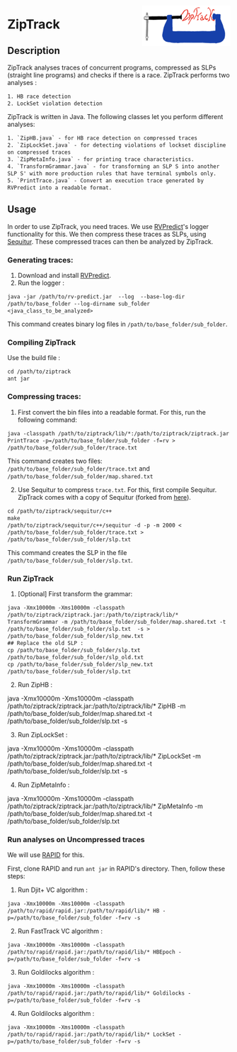 <a href="url"><img src="ziptrack_logo.png" align="right" width="200" ></a>

# ZipTrack

## Description
ZipTrack analyses traces of concurrent programs, compressed as SLPs (straight line programs)
and checks if there is a race.
ZipTrack performs two analyses :

	1. HB race detection
	2. LockSet violation detection

ZipTrack is written in Java. 
The following classes let you perform different analyses:

	1. `ZipHB.java` - for HB race detection on compressed traces
	2. `ZipLockSet.java` - for detecting violations of lockset discipline on compressed traces
	3. `ZipMetaInfo.java` - for printing trace characteristics.
	4. `TransformGrammar.java` - for transforming an SLP S into another SLP S' with more production rules that have terminal symbols only.
	5. `PrintTrace.java` - Convert an execution trace generated by RVPredict into a readable format.

## Usage

In order to use ZipTrack, you need traces.
We use [RVPredict](https://runtimeverification.com/predict/)'s logger functionality for this.
We then compress these traces as SLPs, using [Sequitur](https://github.com/craignm/sequitur).
These compressed traces can then be analyzed by ZipTrack.

### Generating traces:

1. Download and install [RVPredict](https://runtimeverification.com/predict/).
2. Run the logger :

```
java -jar /path/to/rv-predict.jar  --log  --base-log-dir /path/to/base_folder --log-dirname sub_folder <java_class_to_be_analyzed>

```
This command creates binary log files in `/path/to/base_folder/sub_folder`.

### Compiling ZipTrack

Use the build file :

```
cd /path/to/ziptrack
ant jar
```


### Compressing traces:

1. First convert the bin files into a readable format. 
For this, run the following command:
```
java -classpath /path/to/ziptrack/lib/*:/path/to/ziptrack/ziptrack.jar PrintTrace -p=/path/to/base_folder/sub_folder -f=rv > /path/to/base_folder/sub_folder/trace.txt 
```
This command creates two files: `/path/to/base_folder/sub_folder/trace.txt` and `/path/to/base_folder/sub_folder/map.shared.txt`


2. Use Sequitur to compress `trace.txt`. 
For this, first compile Sequitur.
ZipTrack comes with a copy of Sequitur (forked from [here](https://github.com/craignm/sequitur/)).
```
cd /path/to/ziptrack/sequitur/c++
make
/path/to/ziptrack/sequitur/c++/sequitur -d -p -m 2000 < /path/to/base_folder/sub_folder/trace.txt > /path/to/base_folder/sub_folder/slp.txt
```

This command creates the SLP in the file `/path/to/base_folder/sub_folder/slp.txt`.

### Run ZipTrack

1. [Optional] First transform the grammar:
```
java -Xmx10000m -Xms10000m -classpath /path/to/ziptrack/ziptrack.jar:/path/to/ziptrack/lib/* TransformGrammar -m /path/to/base_folder/sub_folder/map.shared.txt -t /path/to/base_folder/sub_folder/slp.txt  -s > /path/to/base_folder/sub_folder/slp_new.txt
## Replace the old SLP :
cp /path/to/base_folder/sub_folder/slp.txt /path/to/base_folder/sub_folder/slp_old.txt
cp /path/to/base_folder/sub_folder/slp_new.txt /path/to/base_folder/sub_folder/slp.txt 
```

2. Run ZipHB :

java -Xmx10000m -Xms10000m -classpath /path/to/ziptrack/ziptrack.jar:/path/to/ziptrack/lib/* ZipHB -m /path/to/base_folder/sub_folder/map.shared.txt -t /path/to/base_folder/sub_folder/slp.txt  -s 

3. Run ZipLockSet :

java -Xmx10000m -Xms10000m -classpath /path/to/ziptrack/ziptrack.jar:/path/to/ziptrack/lib/* ZipLockSet -m /path/to/base_folder/sub_folder/map.shared.txt -t /path/to/base_folder/sub_folder/slp.txt  -s 

4. Run ZipMetaInfo :

java -Xmx10000m -Xms10000m -classpath /path/to/ziptrack/ziptrack.jar:/path/to/ziptrack/lib/* ZipMetaInfo -m /path/to/base_folder/sub_folder/map.shared.txt -t /path/to/base_folder/sub_folder/slp.txt


### Run analyses on Uncompressed traces

We will use [RAPID](https://github.com/umangm/rapid/) for this.

First, clone RAPID and run `ant jar` in RAPID's directory.
Then, follow these steps:

1. Run Djit+ VC algorithm :

```
java -Xmx10000m -Xms10000m -classpath /path/to/rapid/rapid.jar:/path/to/rapid/lib/* HB -p=/path/to/base_folder/sub_folder -f=rv -s
```

2. Run FastTrack VC algorithm :

```
java -Xmx10000m -Xms10000m -classpath /path/to/rapid/rapid.jar:/path/to/rapid/lib/* HBEpoch -p=/path/to/base_folder/sub_folder -f=rv -s
```

3. Run Goldilocks algorithm :

```
java -Xmx10000m -Xms10000m -classpath /path/to/rapid/rapid.jar:/path/to/rapid/lib/* Goldilocks -p=/path/to/base_folder/sub_folder -f=rv -s
```

4. Run Goldilocks algorithm :

```
java -Xmx10000m -Xms10000m -classpath /path/to/rapid/rapid.jar:/path/to/rapid/lib/* LockSet -p=/path/to/base_folder/sub_folder -f=rv -s
```
